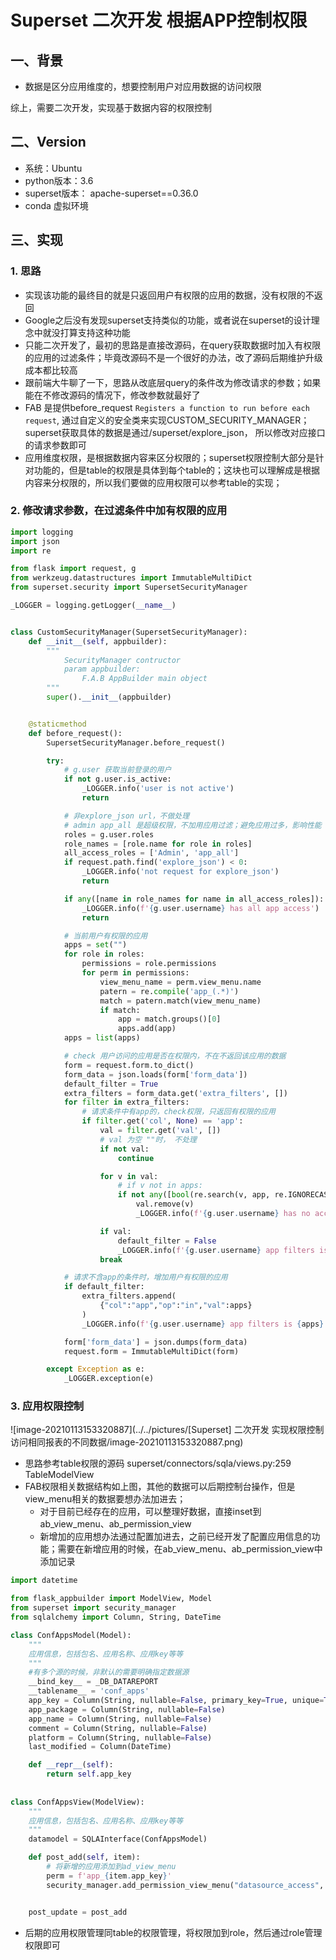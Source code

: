 # Superset 二次开发 根据APP控制权限

## 一、背景

- 数据是区分应用维度的，想要控制用户对应用数据的访问权限


综上，需要二次开发，实现基于数据内容的权限控制

## 二、Version

- 系统：Ubuntu
- python版本：3.6
- superset版本： apache-superset==0.36.0
- conda 虚拟环境

## 三、实现

### 1. 思路

- 实现该功能的最终目的就是只返回用户有权限的应用的数据，没有权限的不返回
- Google之后没有发现superset支持类似的功能，或者说在superset的设计理念中就没打算支持这种功能
- 只能二次开发了，最初的思路是直接改源码，在query获取数据时加入有权限的应用的过滤条件；毕竟改源码不是一个很好的办法，改了源码后期维护升级成本都比较高
- 跟前端大牛聊了一下，思路从改底层query的条件改为修改请求的参数；如果能在不修改源码的情况下，修改参数就最好了
- FAB 是提供before_request  `Registers a function to run before each request`,   通过自定义的安全类来实现CUSTOM_SECURITY_MANAGER； superset获取具体的数据是通过/superset/explore_json， 所以修改对应接口的请求参数即可
- 应用维度权限，是根据数据内容来区分权限的；superset权限控制大部分是针对功能的，但是table的权限是具体到每个table的；这块也可以理解成是根据内容来分权限的，所以我们要做的应用权限可以参考table的实现；

### 2. 修改请求参数，在过滤条件中加有权限的应用

```python
import logging
import json
import re

from flask import request, g
from werkzeug.datastructures import ImmutableMultiDict
from superset.security import SupersetSecurityManager

_LOGGER = logging.getLogger(__name__)


class CustomSecurityManager(SupersetSecurityManager):
    def __init__(self, appbuilder):
        """
            SecurityManager contructor
            param appbuilder:
                F.A.B AppBuilder main object
        """
        super().__init__(appbuilder)


    @staticmethod
    def before_request():
        SupersetSecurityManager.before_request()

        try:
            # g.user 获取当前登录的用户
            if not g.user.is_active:
                _LOGGER.info('user is not active')
                return

            # 非explore_json url，不做处理
            # admin app_all 是超级权限，不加用应用过滤；避免应用过多，影响性能
            roles = g.user.roles
            role_names = [role.name for role in roles]
            all_access_roles = ['Admin', 'app_all']
            if request.path.find('explore_json') < 0:
                _LOGGER.info('not request for explore_json')
                return

            if any([name in role_names for name in all_access_roles]):
                _LOGGER.info(f'{g.user.username} has all app access')
                return

            # 当前用户有权限的应用
            apps = set("")
            for role in roles:
                permissions = role.permissions
                for perm in permissions:
                    view_menu_name = perm.view_menu.name
                    patern = re.compile('app_(.*)')
                    match = patern.match(view_menu_name)
                    if match:
                        app = match.groups()[0]
                        apps.add(app)
            apps = list(apps)

            # check 用户访问的应用是否在权限内，不在不返回该应用的数据
            form = request.form.to_dict()
            form_data = json.loads(form['form_data'])
            default_filter = True
            extra_filters = form_data.get('extra_filters', [])
            for filter in extra_filters:
                # 请求条件中有app的，check权限，只返回有权限的应用
                if filter.get('col', None) == 'app':
                    val = filter.get('val', [])
                    # val 为空 ""时， 不处理
                    if not val:
                        continue

                    for v in val:
                        # if v not in apps:
                        if not any([bool(re.search(v, app, re.IGNORECASE)) for app in apps]):
                            val.remove(v)
                            _LOGGER.info(f'{g.user.username} has no access to {v}, pop from filter')

                    if val:
                        default_filter = False
                        _LOGGER.info(f'{g.user.username} app filters is {val}')
                    break

            # 请求不含app的条件时，增加用户有权限的应用
            if default_filter:
                extra_filters.append(
                    {"col":"app","op":"in","val":apps}
                )
                _LOGGER.info(f'{g.user.username} app filters is {apps}')

            form['form_data'] = json.dumps(form_data)
            request.form = ImmutableMultiDict(form)

        except Exception as e:
            _LOGGER.exception(e)

```

### 3. 应用权限控制

![image-20210113153320887](../../pictures/[Superset] 二次开发 实现权限控制访问相同报表的不同数据/image-20210113153320887.png)

- 思路参考table权限的源码 superset/connectors/sqla/views.py:259  TableModelView
- FAB权限相关数据结构如上图，其他的数据可以后期控制台操作，但是view_menu相关的数据要想办法加进去；
  - 对于目前已经存在的应用，可以整理好数据，直接inset到ab_view_menu、ab_permission_view
  - 新增加的应用想办法通过配置加进去，之前已经开发了配置应用信息的功能；需要在新增应用的时候，在ab_view_menu、ab_permission_view中添加记录

```python
import datetime

from flask_appbuilder import ModelView, Model
from superset import security_manager
from sqlalchemy import Column, String, DateTime

class ConfAppsModel(Model):
    """
    应用信息，包括包名、应用名称、应用key等等
    """
    #有多个源的时候，非默认的需要明确指定数据源
    __bind_key__ = _DB_DATAREPORT
    __tablename__ = 'conf_apps'
    app_key = Column(String, nullable=False, primary_key=True, unique=True)
    app_package = Column(String, nullable=False)
    app_name = Column(String, nullable=False)
    comment = Column(String, nullable=False)
    platform = Column(String, nullable=False)
    last_modified = Column(DateTime)

    def __repr__(self):
        return self.app_key
    
    
class ConfAppsView(ModelView):
    """
    应用信息，包括包名、应用名称、应用key等等
    """
    datamodel = SQLAInterface(ConfAppsModel)

    def post_add(self, item):
        # 将新增的应用添加到ad_view_menu
        perm = f'app_{item.app_key}'
        security_manager.add_permission_view_menu("datasource_access", perm)


    post_update = post_add
```

- 后期的应用权限管理同table的权限管理，将权限加到role，然后通过role管理权限即可